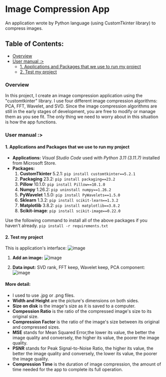 # Image Compression App
An application wrote by Python language (using CustomTkinter library) to compress images.

## Table of Contents:
- [Overview](#overview)
- [User manual :>](#user_manual)
  * [1. Applications and Packages that we use to run my project](#applications_and_packages)
  * [2. Test my project](#test_my_prj)

### Overview
In this project, I create an image compression application using the "customtkinter" library. I use four different image compression algorithms: PCA, FFT, Wavelet, and SVD.
Since the image compression algorithms are still in the early stages of development, you are free to modify or manage them as you see fit. The only thing we need to worry about in this situation is how the app functions.

### User manual :>
#### 1. Applications and Packages that we use to run my project
  - **Applications:** _Visual Studio Code_ used with _Python 3.11 (3.11.7)_ installed from Microsoft Store.
  - **Packages:**
      1. **CustomTkinter** 5.2.1: ```pip install customtkinter==5.2.1```
      2. **Packaging** 23.2: ```pip install packaging==23.2```
      3. **Pillow** 10.1.0: ```pip install Pillow==10.1.0```
      4. **Numpy** 1.26.2: ```pip uninstall numpy==1.26.2```
      5. **PyWavelet** 1.5.0: ```pip install PyWavelets==1.5.0```
      6. **Sklearn** 1.3.2: ```pip install scikit-learn==1.3.2```
      7. **Matplotlib** 3.8.2: ```pip install matplotlib==3.8.2```
      8. **Scikit-image**: ```pip install scikit-image==0.22.0```
  
  Use the following command to install all of the above packages if you haven't already. ```pip install -r requirements.txt```
  #### 2. Test my project
This is application's interface:
![image](https://github.com/loihoang1411/Image_Compression_Py-App/assets/126635820/74b21b86-1abe-418e-a1ac-7bffeafa20c1)

1. **Add an image:**
![image](https://github.com/loihoang1411/Image_Compression_Py-App/assets/126635820/555cf863-f8c6-45b9-8d21-7d9246ad8517)

2. **Data input:** SVD rank, FFT keep, Wavelet keep, PCA component:
![image](https://github.com/loihoang1411/Image_Compression_Py-App/assets/126635820/be37f455-83b4-4895-bdef-95a16ca9b329)

  #### More detail:
  - I used to use .jpg or .png files.
  - **Width and Height** are the picture's dimensions on both sides.
  - **Size on disk** is the image's size as it is saved to a computer.
  - **Compession Ratio** is the ratio of the compressed image's size to its original size.
  - **Compression Factor** is the ratio of the image's size between its original and compressed sizes.
  - **MSE** stands for Mean Squared Error,the lower its value, the better the image quality and conversely, the higher its value, the poorer the image quality.
  - **PSNR** stands for Peak Signal-to-Noise Ratio, the higher its value, the better the image quality and conversely, the lower its value, the poorer the image quality.
  - **Compression Time** is the duration of image compression, the amount of time needed for the app to complete its full operation.
